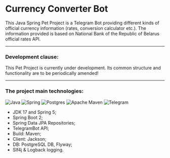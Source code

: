 # Currency Converter Bot

This Java Spring Pet Project is a Telegram Bot providing different kinds of official currency information (rates,
conversion calculator etc.).
The information provided is based on National Bank of the Republic of Belarus official rates API.
___

### Development clause:

This Pet Project is currently under development. Its common structure and functionality are to be periodically
amended!
___

### The project main technologies:

![Java](https://img.shields.io/badge/java-%23ED8B00.svg?style=for-the-badge&logo=java&logoColor=white)
![Spring](https://img.shields.io/badge/spring-%236DB33F.svg?style=for-the-badge&logo=spring&logoColor=white)
![Postgres](https://img.shields.io/badge/postgres-%23316192.svg?style=for-the-badge&logo=postgresql&logoColor=white)
![Apache Maven](https://img.shields.io/badge/Apache%20Maven-C71A36?style=for-the-badge&logo=Apache%20Maven&logoColor=white)
![Telegram](https://img.shields.io/badge/Telegram-2CA5E0?style=for-the-badge&logo=telegram&logoColor=white)

- JDK 17 and Spring 5;
- Spring Boot 2;
- Spring Data JPA Repositories;
- TelegramBot API;
- Build: Maven;
- Client: Jackson;
- DB: PostgreSQL DB, Flyway;
- Slf4j & Logback logging.
